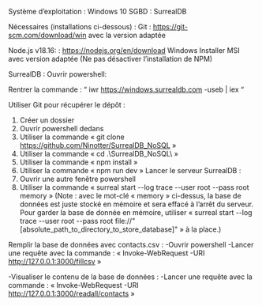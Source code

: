 Système d’exploitation : Windows 10
SGBD : SurrealDB

Nécessaires (installations ci-dessous) :
Git :
https://git-scm.com/download/win avec la version adaptée

Node.js v18.16:  : 
https://nodejs.org/en/download Windows Installer MSI avec version adaptée (Ne pas désactiver l’installation de NPM) 

SurrealDB :
Ouvrir powershell:

Rentrer la commande :
“ iwr https://windows.surrealdb.com -useb | iex “

Utiliser Git pour récupérer le dépôt :
1)	Créer un dossier
2)	Ouvrir powershell dedans
3)	Utiliser la commande « git clone https://github.com/Ninotter/SurrealDB_NoSQL »
4)	Utiliser la commande « cd .\SurrealDB_NoSQL\ »
5)	Utiliser la commande « npm install »
6)	Utiliser la commande « npm run dev »
Lancer le serveur SurrealDB : 
1)	Ouvrir une autre fenêtre powershell
2)	Utiliser la commande « surreal start --log trace --user root --pass root memory »
(Note : avec le mot-clé « memory » ci-dessus, la base de données est juste stocké en mémoire et sera effacé à l’arrêt du serveur. Pour garder la base de donnée en mémoire, utiliser « surreal start --log trace --user root --pass root file://"[absolute_path_to_directory_to_store_database]" » à la place.)

Remplir la base de données avec contacts.csv :
-Ouvrir powershell
-Lancer une requête avec la commande :
« Invoke-WebRequest -URI http://127.0.0.1:3000/fillcsv »

-Visualiser le contenu de la base de données :
	-Lancer une requête avec la commande : 
« Invoke-WebRequest -URI http://127.0.0.1:3000/readall/contacts »
